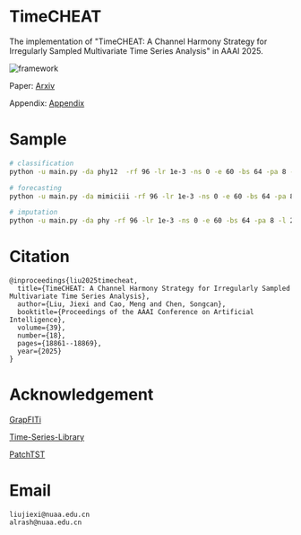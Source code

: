 # TimeCHEAT
The implementation of "TimeCHEAT: A Channel Harmony Strategy for Irregularly Sampled Multivariate Time Series Analysis" in AAAI 2025.

![framework](https://github.com/user-attachments/assets/ea643b15-8ef6-42ca-92c6-ceacb537f5bf)

Paper: [Arxiv](https://arxiv.org/pdf/2412.12886)

Appendix: [Appendix](https://github.com/Alrash/TimeCHEAT/blob/main/AAAI2025__appendix.pdf)

# Sample

```bash
# classification
python -u main.py -da phy12  -rf 96 -lr 1e-3 -ns 0 -e 60 -bs 64 -pa 8 -l 2 -s 42 -ns 1

# forecasting
python -u main.py -da mimiciii -rf 96 -lr 1e-3 -ns 0 -e 60 -bs 64 -pa 8 -l 2 -ds forecast -s 42 -fi 0

# imputation
python -u main.py -da phy -rf 96 -lr 1e-3 -ns 0 -e 60 -bs 64 -pa 8 -l 2 -ds impute -s 42 -stp 0.5
```


# Citation

```
@inproceedings{liu2025timecheat,
  title={TimeCHEAT: A Channel Harmony Strategy for Irregularly Sampled Multivariate Time Series Analysis},
  author={Liu, Jiexi and Cao, Meng and Chen, Songcan},
  booktitle={Proceedings of the AAAI Conference on Artificial Intelligence},
  volume={39},
  number={18},
  pages={18861--18869},
  year={2025}
}
```

# Acknowledgement

[GrapFITi](https://github.com/yalavarthivk/GraFITi)

[Time-Series-Library](https://github.com/thuml/Time-Series-Library)

[PatchTST](https://github.com/yuqinie98/PatchTST)


# Email
```
liujiexi@nuaa.edu.cn
alrash@nuaa.edu.cn
```
